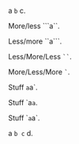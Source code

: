 a `b` c.

More/less ```a``.

Less/more ``a```.

Less/More/Less ` `` `.

More/Less/More `` ` ``.

Stuff `a`a`.

Stuff \`a`a`.

Stuff \``a`a`.

a `b
c` d.
